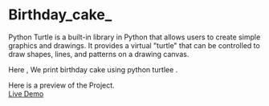 # Birthday_cake_

Python Turtle is a built-in library in Python that allows users to create simple graphics and drawings.
It provides a virtual "turtle" that can be controlled to draw shapes, lines, and patterns on a drawing canvas.

Here , We print birthday cake using python turtlee .

Here is a preview of the Project. <br>
<a href="https://replit.com/@PRIYANSHUSIN102/birthday?v=1">Live Demo</a>
